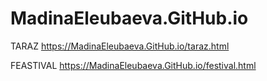 # MadinaEleubaeva.GitHub.io
TARAZ
https://MadinaEleubaeva.GitHub.io/taraz.html

FEASTIVAL
https://MadinaEleubaeva.GitHub.io/festival.html
